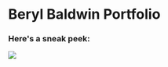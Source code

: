 # Beryl Baldwin Portfolio





### Here's a sneak peek:

<img align="center" src="https://i.ibb.co/2501X7d/portfolio-hp-ss.png">


